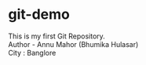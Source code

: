 # git-demo

This is my first Git Repository.
<br>
Author - Annu Mahor (Bhumika Hulasar)
<br>
City : Banglore
